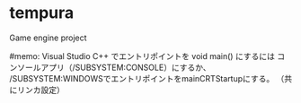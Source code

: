 # tempura
Game engine project

#memo:
  Visual Studio C++ でエントリポイントを void main() にするには
  コンソールアプリ（/SUBSYSTEM:CONSOLE）にするか、
  /SUBSYSTEM:WINDOWSでエントリポイントをmainCRTStartupにする。
  （共にリンカ設定）

